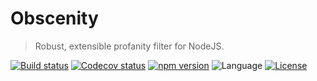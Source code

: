 # Obscenity

> Robust, extensible profanity filter for NodeJS.

<a href="https://github.com/jo3-l/obscenity/actions"><img src="https://img.shields.io/github/actions/workflow/status/jo3-l/obscenity/.github/workflows/continous-integration.yml?branch=main&style=for-the-badge" alt="Build status"></a>
<a href="https://app.codecov.io/gh/jo3-l/obscenity/"><img src="https://img.shields.io/codecov/c/github/jo3-l/obscenity?style=for-the-badge" alt="Codecov status"></a>
<a href="https://npmjs.com/package/obscenity"><img src="https://img.shields.io/npm/v/obscenity?style=for-the-badge" alt="npm version"></a>
<img src='https://img.shields.io/github/languages/top/jo3-l/serenity.svg?style=for-the-badge' alt='Language'/>
<a href="https://github.com/jo3-l/obscenity/blob/main/LICENSE.md"><img src="https://img.shields.io/github/license/jo3-l/obscenity?style=for-the-badge" alt="License"></a>
